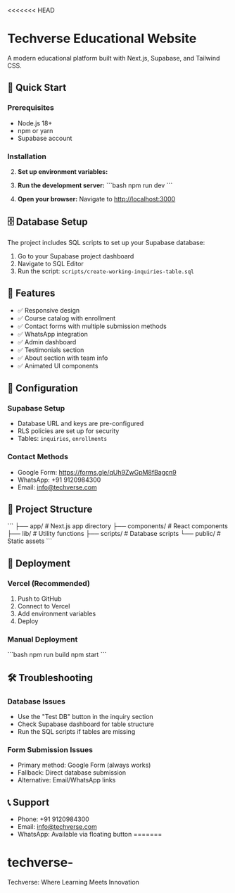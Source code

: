 <<<<<<< HEAD
# Techverse Educational Website

A modern educational platform built with Next.js, Supabase, and Tailwind CSS.

## 🚀 Quick Start

### Prerequisites
- Node.js 18+ 
- npm or yarn
- Supabase account

### Installation

2. **Set up environment variables:**


3. **Run the development server:**
\`\`\`bash
npm run dev
\`\`\`

4. **Open your browser:**
Navigate to [http://localhost:3000](http://localhost:3000)

## 🗄️ Database Setup

The project includes SQL scripts to set up your Supabase database:

1. Go to your Supabase project dashboard
2. Navigate to SQL Editor
3. Run the script: `scripts/create-working-inquiries-table.sql`

## 📱 Features

- ✅ Responsive design
- ✅ Course catalog with enrollment
- ✅ Contact forms with multiple submission methods
- ✅ WhatsApp integration
- ✅ Admin dashboard
- ✅ Testimonials section
- ✅ About section with team info
- ✅ Animated UI components

## 🔧 Configuration

### Supabase Setup
- Database URL and keys are pre-configured
- RLS policies are set up for security
- Tables: `inquiries`, `enrollments`

### Contact Methods
- Google Form: https://forms.gle/qUh9ZwGpM8fBagcn9
- WhatsApp: +91 9120984300
- Email: info@techverse.com

## 📂 Project Structure

\`\`\`
├── app/                 # Next.js app directory
├── components/          # React components
├── lib/                # Utility functions
├── scripts/            # Database scripts
└── public/             # Static assets
\`\`\`

## 🚀 Deployment

### Vercel (Recommended)
1. Push to GitHub
2. Connect to Vercel
3. Add environment variables
4. Deploy

### Manual Deployment
\`\`\`bash
npm run build
npm start
\`\`\`

## 🛠️ Troubleshooting

### Database Issues
- Use the "Test DB" button in the inquiry section
- Check Supabase dashboard for table structure
- Run the SQL scripts if tables are missing

### Form Submission Issues
- Primary method: Google Form (always works)
- Fallback: Direct database submission
- Alternative: Email/WhatsApp links

## 📞 Support

- Phone: +91 9120984300
- Email: info@techverse.com
- WhatsApp: Available via floating button
=======
# techverse-
Techverse: Where Learning Meets Innovation
>>>>>>> 
